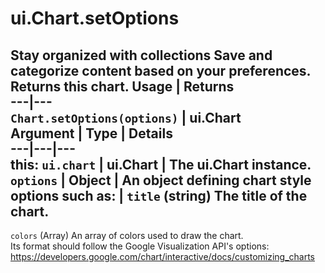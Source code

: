  
#  ui.Chart.setOptions
Stay organized with collections  Save and categorize content based on your preferences. 
Returns this chart.
Usage | Returns  
---|---  
`Chart.setOptions(options)` | ui.Chart  
Argument | Type | Details  
---|---|---  
this: `ui.chart` | ui.Chart | The ui.Chart instance.  
`options` | Object | An object defining chart style options such as:  |  ` title ` (string) The title of the chart.  
---  
` colors ` (Array) An array of colors used to draw the chart.  
Its format should follow the Google Visualization API's options: https://developers.google.com/chart/interactive/docs/customizing_charts  
